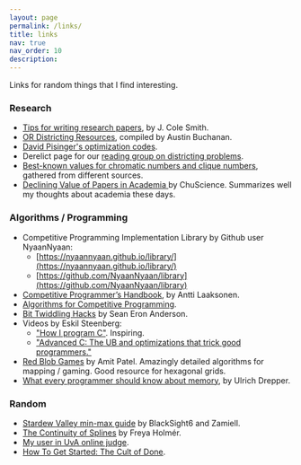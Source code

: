 ```yaml
---
layout: page
permalink: /links/
title: links
nav: true
nav_order: 10
description: 
---
```


Links for random things that I find interesting.

### Research

* [Tips for writing research papers](https://jcsmith.people.clemson.edu/tips/Tips_Home.html), by J. Cole Smith.
* [OR Districting Resources](https://austinlbuchanan.github.io/OR-redistricting-resources/), compiled by Austin Buchanan.
* [David Pisinger's optimization codes](http://hjemmesider.diku.dk/~pisinger/codes.html).
* Derelict page for our [reading group on districting problems](/districting-reading-group/).
* [Best-known values for chromatic numbers and clique numbers](/assets/bkvcolor.pdf), gathered from different sources.
* [Declining Value of Papers in Academia ](https://www.youtube.com/watch?v=sQhAbwW9-7Q) by ChuScience. Summarizes well my thoughts about academia these days.
<!-- * [Constraints mailing list](https://groups.google.com/g/constraints). -->
<!-- * [Opt-Net mailing list](https://listserv.zib.de/mailman/listinfo/opt-net). -->

### Algorithms / Programming

* Competitive Programming Implementation Library by Github user NyaanNyaan:
    - [https://nyaannyaan.github.io/library/](https://nyaannyaan.github.io/library/)
    - [https://github.com/NyaanNyaan/library](https://github.com/NyaanNyaan/library)
* [Competitive Programmer’s Handbook](https://github.com/pllk/cphb), by Antti Laaksonen.
* [Algorithms for Competitive Programming](https://cp-algorithms.com/index.html).
* [Bit Twiddling Hacks](http://graphics.stanford.edu/~seander/bithacks.html) by Sean Eron Anderson.
* Videos by Eskil Steenberg:
  * ["How I program C"](https://youtu.be/443UNeGrFoM?si=qx8gF1QYqk_dJA23). Inspiring.
  * ["Advanced C: The UB and optimizations that trick good programmers."](https://youtu.be/w3_e9vZj7D8?si=8mLTiIY4Dqj6f8-7)
* [Red Blob Games](https://www.redblobgames.com/) by Amit Patel. Amazingly detailed algorithms for mapping / gaming. Good resource for hexagonal grids.
* [What every programmer should know about memory](https://people.freebsd.org/~lstewart/articles/cpumemory.pdf), by Ulrich Drepper.
 
### Random

* [Stardew Valley min-max guide](https://github.com/Zamiell/stardew-valley/blob/main/Min-Max_Guide.md) by  BlackSight6 and Zamiell. 
* [The Continuity of Splines](https://youtu.be/jvPPXbo87ds?feature=shared) by Freya Holmér.
* [My user in UvA online judge](https://uhunt.onlinejudge.org/id/159438).
* [How To Get Started: The Cult of Done](https://youtu.be/bJQj1uKtnus?si=kd-J-L0sKdw8fVyi).